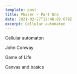 ```yaml
---
template: post
title: Phaser – Part One
date: 2021-02-27T12:48:02.679Z
excerpt: Cellular automaton
---
```

Cellular automaton 

John Conway 

Game of Life

Canvas and basics
